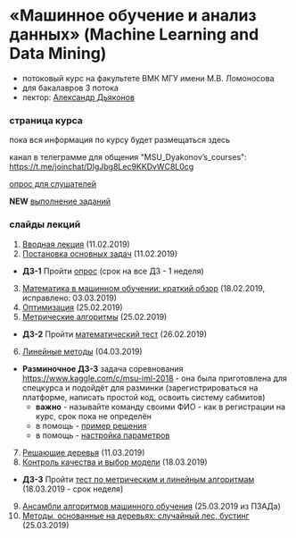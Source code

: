 # «Машинное обучение и анализ данных» (Machine Learning and Data Mining)
* потоковый курс на факультете ВМК МГУ имени М.В. Ломоносова 
* для бакалавров 3 потока
* лектор: [Александр Дьяконов](https://dyakonov.org/ag/)

### страница курса
пока вся информация по курсу будет размещаться здесь

канал в телеграмме для общения "MSU_Dyakonov’s_courses": https://t.me/joinchat/DIgJbg8Lec9KKDvWC8L0cg

[опрос для слушателей](https://docs.google.com/forms/d/e/1FAIpQLSccjUHHRveAV9txa4cyooAa2vPwDV8VqyGRqH4UWaK_6-vOMQ/viewform)

**NEW** [выполнение заданий](https://docs.google.com/spreadsheets/d/1PvMQLSfjFbPN13fMDJxixG52ZAmqP1szPz5GNKUpHes/edit?usp=sharing)

### слайды лекций

1. [Вводная лекция](AMD01_intro_15.pdf) (11.02.2019)
2. [Постановка основных задач](AMD02_intro_class_and_reg_19.pdf) (11.02.2019)

 * **ДЗ-1** Пройти [опрос](https://docs.google.com/forms/d/e/1FAIpQLSccjUHHRveAV9txa4cyooAa2vPwDV8VqyGRqH4UWaK_6-vOMQ/viewform) (срок на все ДЗ - 1 неделя)

3. [Математика в машинном обучении: краткий обзор](AMD03_math_40.pdf) (18.02.2019, исправлено: 03.03.2019)
4. [Оптимизация](AMD04_optimization_09.pdf) (25.02.2019)
5. [Метрические алгоритмы](AMD06_metric_18.pdf) (25.02.2019)

 * **ДЗ-2** Пройти [математический тест](https://docs.google.com/forms/d/e/1FAIpQLScWC8tcQ-le8RJI9H2wJpQYQrH9bbHpCi12vbtrBCOgwqS-Lg/viewform?fbzx=-3783970256306754859) (26.02.2019)
 
 6. [Линейные методы](AMD07_linear_29.pdf) (04.03.2019)

 * **Разминочное ДЗ-3** задача соревнования https://www.kaggle.com/c/msu-iml-2018 - она была приготовлена для спецкурса и подойдёт для разминки (зарегистрироваться на платформе, написать простой код, освоить систему сабмитов)
   * **важно** - называйте команду своими ФИО - как в регистрации на курс, срок пока не определён
   * в помощь - [пример решения](https://github.com/Dyakonov/notebooks/blob/master/dj_benchmark_GMSC_01.ipynb)
   * в помощь - [настройка параметров](https://github.com/Dyakonov/notebooks/blob/master/dj_invest_GMSC.ipynb)

7. [Решающие деревья](AMD09_tree_20.pdf) (11.03.2019)
8. [Контроль качества и выбор модели](AMD12_control_21.pdf) (18.03.2019)

 * **ДЗ-3** Пройти [тест по метрическим и линейным алгоритмам](https://docs.google.com/forms/d/e/1FAIpQLScETwt1mfhyKTUdlm7xptqFvkF2rL_HYI2c0Q4kkWrAUQ6mig/viewform) (18.03.2019 - срок неделя)

9. [Ансамбли алгоритмов машинного обучения](PZAD2018_06_ensemble_10.pdf) (25.03.2019 из ПЗАДа)
10. [Методы, основанные на деревьях: случайный лес, бустинг](AMD10_simpleRFgbm_03.pdf) (25.03.2019)
